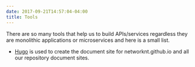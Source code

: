 ```yaml
---
date: 2017-09-21T14:57:04-04:00
title: Tools
---
```


There are so many tools that help us to build APIs/services regardless they are
monolithic applications or microservices and here is a small list.

* [Hugo](https://networknt.github.io/tool/hugo/) is used to create the document site for networknt.github.io and all our repository document sites.


